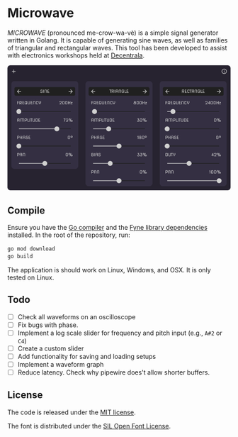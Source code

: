 # Microwave

*MICROWAVE* (pronounced me-crow-wa-vè) is a simple signal generator written in Golang. It is capable of generating sine waves, as well as families of triangular and rectangular waves. This tool has been developed to assist with electronics workshops held at [Decentrala](https://dmz.rs/).


![User interface](ui.png)

## Compile

Ensure you have the [Go compiler](https://go.dev/) and the [Fyne library dependencies](https://developer.fyne.io/started/#prerequisites) installed. In the root of the repository, run:

```bash
go mod download
go build
```

The application is should work on Linux, Windows, and OSX. It is only tested on Linux.

## Todo

- [ ] Check all waveforms on an oscilloscope
- [ ] Fix bugs with phase.
- [ ] Implement a log scale slider for frequency and pitch input (e.g., `A#2` or `C4`)
- [ ] Create a custom slider
- [ ] Add functionality for saving and loading setups
- [ ] Implement a waveform graph
- [ ] Reduce latency. Check why pipewire does't allow shorter buffers.

## License

The code is released under the [MIT license](LICENSE).

The font is distributed under the [SIL Open Font License](OFL).